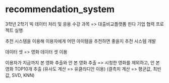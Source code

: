 # recommendation_system

3학년 2학기 빅 데이터 처리 및 응용 수강 과목 => 대출비교플랫폼 핀다 기업 협력 프로젝트 실행

추천 시스템을 이용해 이용자에게 어떤 아이템을 추천하면 좋을지 추천 시스템 개발

데이터 셋 => 영화 데이터 셋 이용

이용자가 지금까지 본 영화 추출와 안 본 영화 추출 => 시청한 영화를 제외하고, 안 본 영화 TOP10개 추출
(유사도 계산 => 유클리디안 이용)
(결측치 계산 => 평균값, 최빈값, SVD, KNN)
